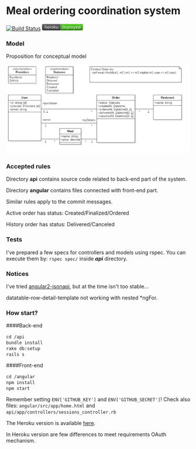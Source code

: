 # Meal ordering coordination system
[![Build Status](https://travis-ci.org/w0st/mocs.svg?branch=master)](https://travis-ci.org/w0st/mocs)
[![Heroku](heroku-badge.png)](https://mocs-angular2.herokuapp.com/)
### Model
Proposition for conceptual model

![Conceptual model](model.png)

### Accepted rules
Directory **api** contains source code related to back-end part of the system.

Directory **angular** contains files connected with front-end part.

Similar rules apply to the commit messages.

Active order has status: Created/Finalized/Ordered

History order has status: Delivered/Canceled


### Tests
I've prepared a few specs for controllers and models using rspec.
You can execute them by: ```rspec spec/``` inside ***api*** directory.

### Notices

I've tried [angular2-jsonapi](https://github.com/ghidoz/angular2-jsonapi), but at the time isn't too stable...

datatable-row-detail-template not working with nested *ngFor.

### How start?
####Back-end
```
cd /api
bundle install
rake db:setup
rails s
```
####Front-end
```
cd /angular
npm install
npm start
```
Remember setting ```ENV['GITHUB_KEY']``` and ```ENV['GITHUB_SECRET']```!
Check also files: `angular/src/app/home.html` and `api/app/controllers/sessions_controller.rb`

The Heroku version is available [here](https://mocs-angular2.herokuapp.com/).

In Heroku version are few differences  to meet requirements OAuth mechanism.